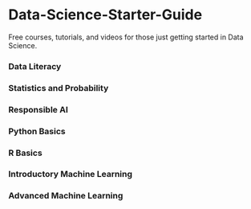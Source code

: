 # Data-Science-Starter-Guide
Free courses, tutorials, and videos for those just getting started in Data Science.

### Data Literacy



### Statistics and Probability 




### Responsible AI 




### Python Basics




### R Basics



### Introductory Machine Learning




### Advanced Machine Learning



